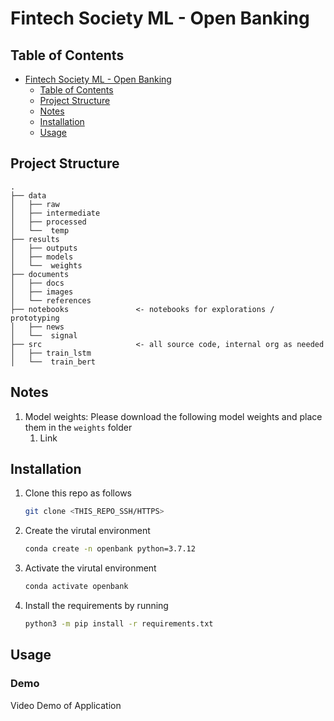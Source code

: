 # Fintech Society ML - Open Banking

## Table of Contents

- [Fintech Society ML - Open Banking](#fintech-society-ml---open-banking)
  - [Table of Contents](#table-of-contents)
  - [Project Structure](#project-structure)
  - [Notes](#notes)
  - [Installation](#installation)
  - [Usage](#usage)

## Project Structure

```
.
├── data
│   ├── raw
│   ├── intermediate
│   ├── processed
│   └──  temp
├── results
│   ├── outputs
│   ├── models
│   └──  weights
├── documents
│   ├── docs
│   ├── images
│   └── references
├── notebooks               <- notebooks for explorations / prototyping
│   ├── news
│   └──  signal
├── src                     <- all source code, internal org as needed
│   ├── train_lstm
│   └──  train_bert
```

## Notes

1. Model weights:
   Please download the following model weights and place them in the `weights` folder
   1. Link


## Installation

1. Clone this repo as follows

    ```bash
    git clone <THIS_REPO_SSH/HTTPS> 
    ```

2. Create the virutal environment
    
    ```bash
    conda create -n openbank python=3.7.12
    ```
    
3. Activate the virutal environment 
    
    ```bash
    conda activate openbank
    ``` 
   
4. Install the requirements by running

    ```bash
    python3 -m pip install -r requirements.txt
    ```

## Usage

### Demo

Video Demo of Application
